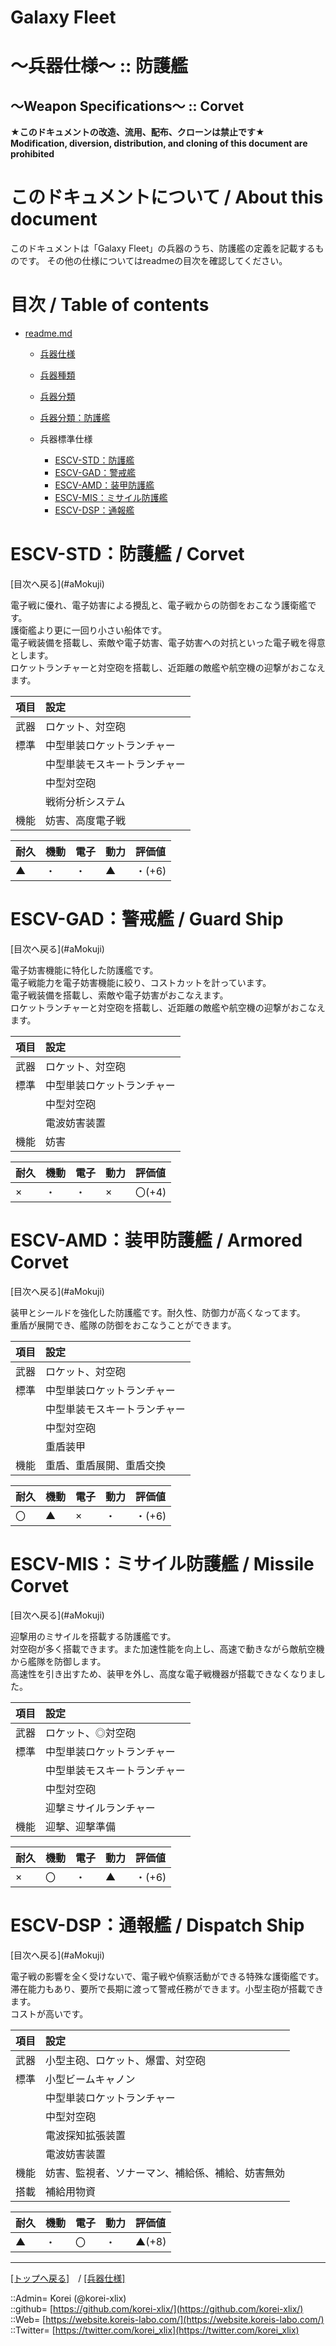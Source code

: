 # Galaxy Fleet
  
<h1>～兵器仕様～ :: 防護艦</h1>  
<h2>～Weapon Specifications～ :: Corvet</h2>  
  

**★このドキュメントの改造、流用、配布、クローンは禁止です★**  
    **Modification, diversion, distribution, and cloning of this document are prohibited**  
  

<h1 id="aHowto">このドキュメントについて / About this document</h1>  
このドキュメントは「Galaxy Fleet」の兵器のうち、防護艦の定義を記載するものです。  
その他の仕様についてはreadmeの目次を確認してください。  
  





<h1 id="aMokuji">目次 / Table of contents</h1>  

* [readme.md](/readme.md)
  * [兵器仕様](../readme.md)
  * [兵器種類](../../strategypart/readme.md#aUnitKind)
  * [兵器分類](../readme.md#aUnitClass)

  * [兵器分類：防護艦](../readme.md#aCorvet)

  * 兵器標準仕様
    * [ESCV-STD：防護艦](#aCorvet)
    * [ESCV-GAD：警戒艦](#aGuardShip)
    * [ESCV-AMD：装甲防護艦](#aArmoredCorvet)
    * [ESCV-MIS：ミサイル防護艦](#aMissileCorvet)
    * [ESCV-DSP：通報艦](#aDispatchShip)
  





<h1 id="aCorvet">ESCV-STD：防護艦 / Corvet</h1>  
  [目次へ戻る](#aMokuji)  
  

電子戦に優れ、電子妨害による攪乱と、電子戦からの防御をおこなう護衛艦です。  
護衛艦より更に一回り小さい船体です。  
電子戦装備を搭載し、索敵や電子妨害、電子妨害への対抗といった電子戦を得意とします。  
ロケットランチャーと対空砲を搭載し、近距離の敵艦や航空機の迎撃がおこなえます。  

|項目  |設定  |
|:--|:--|
|武器  |ロケット、対空砲  |
|標準  |中型単装ロケットランチャー  |
|      |中型単装モスキートランチャー  |
|      |中型対空砲  |
|      |戦術分析システム  |
|機能  |妨害、高度電子戦  |

|耐久  |機動  |電子  |動力  |評価値    |
|:--|:--|:--|:--|:--|
| ▲   | ・   | ・   | ▲   | ・(+6)   |
  





<h1 id="aGuardShip">ESCV-GAD：警戒艦 / Guard Ship</h1>  
  [目次へ戻る](#aMokuji)  
  

電子妨害機能に特化した防護艦です。  
電子戦能力を電子妨害機能に絞り、コストカットを計っています。  
電子戦装備を搭載し、索敵や電子妨害がおこなえます。  
ロケットランチャーと対空砲を搭載し、近距離の敵艦や航空機の迎撃がおこなえます。  

|項目  |設定  |
|:--|:--|
|武器  |ロケット、対空砲  |
|標準  |中型単装ロケットランチャー  |
|      |中型対空砲  |
|      |電波妨害装置  |
|機能  |妨害  |

|耐久  |機動  |電子  |動力  |評価値    |
|:--|:--|:--|:--|:--|
| ×   | ・   | ・   | ×   | 〇(+4)   |
  





<h1 id="aArmoredCorvet">ESCV-AMD：装甲防護艦 / Armored Corvet</h1>  
  [目次へ戻る](#aMokuji)  
  

装甲とシールドを強化した防護艦です。耐久性、防御力が高くなってます。  
重盾が展開でき、艦隊の防御をおこなうことができます。  

|項目  |設定  |
|:--|:--|
|武器  |ロケット、対空砲  |
|標準  |中型単装ロケットランチャー  |
|      |中型単装モスキートランチャー  |
|      |中型対空砲  |
|      |重盾装甲  |
|機能  |重盾、重盾展開、重盾交換  |

|耐久  |機動  |電子  |動力  |評価値    |
|:--|:--|:--|:--|:--|
| 〇   | ▲   | ×   | ・   | ・(+6)   |
  





<h1 id="aMissileCorvet">ESCV-MIS：ミサイル防護艦 / Missile Corvet</h1>  
  [目次へ戻る](#aMokuji)  
  

迎撃用のミサイルを搭載する防護艦です。  
対空砲が多く搭載できます。また加速性能を向上し、高速で動きながら敵航空機から艦隊を防御します。  
高速性を引き出すため、装甲を外し、高度な電子戦機器が搭載できなくなりました。  

|項目  |設定  |
|:--|:--|
|武器  |ロケット、◎対空砲  |
|標準  |中型単装ロケットランチャー  |
|      |中型単装モスキートランチャー  |
|      |中型対空砲  |
|      |迎撃ミサイルランチャー  |
|機能  |迎撃、迎撃準備  |

|耐久  |機動  |電子  |動力  |評価値    |
|:--|:--|:--|:--|:--|
| ×   | 〇   | ・   | ▲   | ・(+6)   |
  





<h1 id="aDispatchShip">ESCV-DSP：通報艦 / Dispatch Ship</h1>  
  [目次へ戻る](#aMokuji)  
  

電子戦の影響を全く受けないで、電子戦や偵察活動ができる特殊な護衛艦です。  
滞在能力もあり、要所で長期に渡って警戒任務ができます。小型主砲が搭載できます。  
コストが高いです。  

|項目  |設定  |
|:--|:--|
|武器  |小型主砲、ロケット、爆雷、対空砲  |
|標準  |小型ビームキャノン  |
|      |中型単装ロケットランチャー  |
|      |中型対空砲  |
|      |電波探知拡張装置  |
|      |電波妨害装置  |
|機能  |妨害、監視者、ソナーマン、補給係、補給、妨害無効  |
|搭載  |補給用物資  |

|耐久  |機動  |電子  |動力  |評価値    |
|:--|:--|:--|:--|:--|
| ▲   | ・   | 〇   | ・   | ▲(+8)   |
  





***
[[トップへ戻る]](/readme.md)　/
[[兵器仕様]](/unit/readme.md)  
  
::Admin= Korei (@korei-xlix)  
::github= [https://github.com/korei-xlix/](https://github.com/korei-xlix/)  
::Web= [https://website.koreis-labo.com/](https://website.koreis-labo.com/)  
::Twitter= [https://twitter.com/korei_xlix](https://twitter.com/korei_xlix)  
